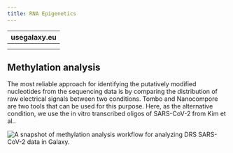 ```yaml
---
title: RNA Epigenetics
---
```



| usegalaxy.eu |
|:--------:|
| <FlatShield label="Downsampling to reduce coverage bias" message="run" href="https://usegalaxy.eu/u/wolfgang-maier/w/sars-cov-2-assigned-ont-reads-downsampling-and-coverage-analysis" alt="Galaxy workflow" /> <FlatShield label="Nanocompore-based modification detection" message="run" href="https://usegalaxy.eu/u/milad/w/ont-drs-nanocompore-methylation-collection" alt="Galaxy workflow" /> <FlatShield label="Tombo-based modification detection" message="run" href="https://usegalaxy.eu/u/milad/w/sars-cov-2-ont-tombo-level-compare" alt="Galaxy workflow" /> |
|  |


## Methylation analysis

The most reliable approach for identifying the putatively modified nucleotides from the sequencing data is by comparing the distribution of raw electrical signals between two conditions. Tombo and Nanocompore are two tools that can be used for this purpose. Here, as the alternative condition, we use the in vitro transcribed oligos of SARS-CoV-2 from Kim et al..

![A snapshot of methylation analysis workflow for analyzing DRS SARS-CoV-2 data in Galaxy.](../img/methylation-snapshot.png)




